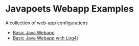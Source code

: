 Javapoets Webapp Examples
=========================

A collection of web-app configurations

- [Basic Java Webapp](basic-java-webapp)
- [Basic Java Webapp with Log4j](basic-java-webapp-with-log4j)
